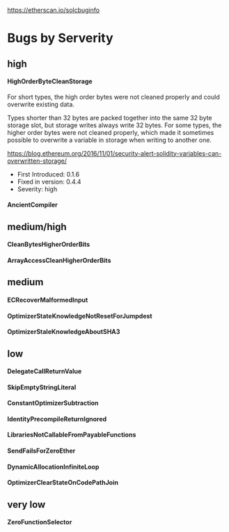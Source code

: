 
https://etherscan.io/solcbuginfo

# Bugs by Serverity

## high
#### HighOrderByteCleanStorage

For short types, the high order bytes were not cleaned properly and could overwrite existing data.

Types shorter than 32 bytes are packed together into the same 32 byte storage slot, but storage writes always write 32 bytes. For some types, the higher order bytes were not cleaned properly, which made it sometimes possible to overwrite a variable in storage when writing to another one.

https://blog.ethereum.org/2016/11/01/security-alert-solidity-variables-can-overwritten-storage/

- First Introduced: 0.1.6
- Fixed in version: 0.4.4
- Severity: high

#### AncientCompiler

## medium/high
#### CleanBytesHigherOrderBits
#### ArrayAccessCleanHigherOrderBits

## medium
#### ECRecoverMalformedInput
#### OptimizerStateKnowledgeNotResetForJumpdest
#### OptimizerStaleKnowledgeAboutSHA3

## low
#### DelegateCallReturnValue
#### SkipEmptyStringLiteral
#### ConstantOptimizerSubtraction
#### IdentityPrecompileReturnIgnored
#### LibrariesNotCallableFromPayableFunctions
#### SendFailsForZeroEther
#### DynamicAllocationInfiniteLoop
#### OptimizerClearStateOnCodePathJoin

## very low
#### ZeroFunctionSelector
